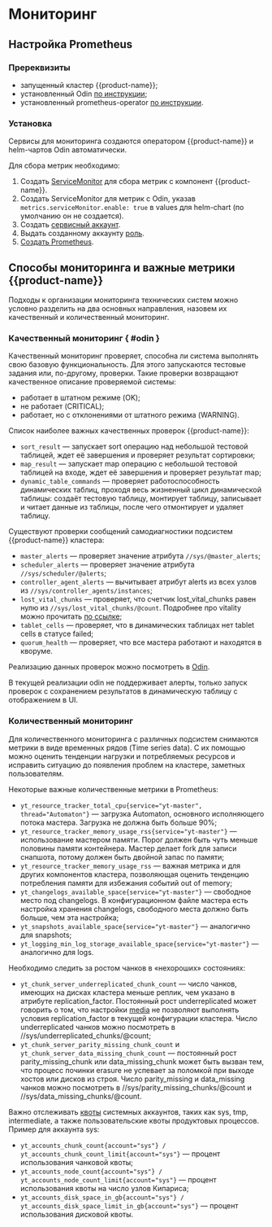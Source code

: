# Мониторинг

## Настройка Prometheus
### Пререквизиты
- запущенный кластер {{product-name}};
- установленный Odin [по инструкции](../../admin-guide/install-odin.md);
- установленный prometheus-operator [по инструкции](https://github.com/prometheus-operator/prometheus-operator#quickstart).

### Установка

Сервисы для мониторинга создаются оператором {{product-name}} и helm-чартов Odin автоматически.

Для сбора метрик необходимо:
1. Создать [ServiceMonitor](https://github.com/ytsaurus/ytsaurus-k8s-operator/blob/main/config/samples/prometheus/prometheus_service_monitor.yaml) для сбора метрик с компонент {{product-name}}.
2. Создать ServiceMonitor для метрик с Odin, указав `metrics.serviceMonitor.enable: true` в values для helm-chart (по умолчанию он не создается).
3. Создать [сервисный аккаунт](https://github.com/ytsaurus/ytsaurus-k8s-operator/blob/main/config/samples/prometheus/prometheus_service_account.yaml).
4. Выдать созданному аккаунту [роль](https://github.com/ytsaurus/ytsaurus-k8s-operator/blob/main/config/samples/prometheus/prometheus_role_binding.yaml).
5. [Создать Prometheus](https://github.com/ytsaurus/ytsaurus-k8s-operator/blob/main/config/samples/prometheus/prometheus.yaml).

## Способы мониторинга и важные метрики {{product-name}}

Подходы к организации мониторинга технических систем можно условно разделить на два основных направления, назовем их качественный и количественный мониторинг.

### Качественный мониторинг { #odin }

Качественный мониторинг проверяет, способна ли система выполнять свою базовую функциональность. Для этого запускаются тестовые задания или, по-другому, проверки. Такие проверки возвращают качественное описание проверяемой системы:

- работает в штатном режиме (OK);
- не работает (CRITICAL);
- работает, но с отклонениями от штатного режима (WARNING).

Список наиболее важных качественных проверок {{product-name}}:

- `sort_result` — запускает sort операцию над небольшой тестовой таблицей, ждет её завершения и проверяет результат сортировки;
- `map_result` — запускает map операцию с небольшой тестовой таблицей на входе, ждет её завершения и проверяет результат map;
- `dynamic_table_commands` — проверяет работоспособность динамических таблиц, проходя весь жизненный цикл динамической таблицы: создаёт тестовую таблицу, монтирует таблицу, записывает и читает данные из таблицы, после чего отмонтирует и удаляет таблицу.

Существуют проверки сообщений самодиагностики подсистем {{product-name}} кластера:

- `master_alerts` — проверяет значение атрибута `//sys/@master_alerts`;
- `scheduler_alerts` — проверяет значение атрибута `//sys/scheduler/@alerts`;
- `controller_agent_alerts` — вычитывает атрибут alerts из всех узлов из `//sys/controller_agents/instances`;
- `lost_vital_chunks` — проверяет, что счетчик lost_vital_chunks равен нулю из `//sys/lost_vital_chunks/@count`. Подробнее про vitality можно прочитать [по ссылке](../../user-guide/storage/chunks.md#vitality);
- `tablet_cells` — проверяет, что в динамических таблицах нет tablet cells в статусе failed;
- `quorum_health` — проверяет, что все мастера работают и находятся в кворуме.

Реализацию данных проверок можно посмотреть в [Odin](https://github.com/ytsaurus/ytsaurus/tree/main/yt/odin).

В текущей реализации odin не поддерживает алерты, только запуск проверок с сохранением результатов в динамическую таблицу с отображением в UI.

### Количественный мониторинг

Для количественного мониторинга с различных подсистем снимаются метрики в виде временных рядов (Time series data). С их помощью можно оценить тенденции нагрузки и потребляемых ресурсов и исправить ситуацию до появления проблем на кластере, заметных пользователям.

Некоторые важные количественные метрики в Prometheus:

- `yt_resource_tracker_total_cpu{service="yt-master", thread="Automaton"}` — загрузка Automaton, основного исполняющего потока мастера. Загрузка не должна быть больше 90%;
- `yt_resource_tracker_memory_usage_rss{service="yt-master"}` — использование мастером памяти. Порог должен быть чуть меньше половины памяти контейнера. Мастер делает fork для записи снапшота, потому должен быть двойной запас по памяти;
- `yt_resource_tracker_memory_usage_rss` — важная метрика и для других компонентов кластера, позволяющая оценить тенденцию потребления памяти для избежания событий out of memory;
- `yt_changelogs_available_space{service="yt-master"}` — свободное место под changelogs. В конфигурационном файле мастера есть настройка хранения changelogs, свободного места должно быть больше, чем эта настройка;
- `yt_snapshots_available_space{service="yt-master"}` — аналогично для snapshots;
- `yt_logging_min_log_storage_available_space{service="yt-master"}` — аналогично для logs.

Необходимо следить за ростом чанков в «нехороших» состояниях:

- `yt_chunk_server_underreplicated_chunk_count` — число чанков, имеющих на дисках кластера меньше реплик, чем указано в атрибуте replication_factor. Постоянный рост underreplicated может говорить о том, что настройки [media](../../user-guide/storage/media.md) не позволяют выполнять условия replication_factor в текущей конфигурации кластера. Число underreplicated чанков можно посмотреть в //sys/underreplicated_chunks/@count;
- `yt_chunk_server_parity_missing_chunk_count` и `yt_chunk_server_data_missing_chunk_count` — постоянный рост parity_missing_chunk или data_missing_chunk может быть вызван тем, что процесс починки erasure не успевает за поломкой при выходе хостов или дисков из строя. Число parity_missing и data_missing чанков можно посмотреть в //sys/parity_missing_chunks/@count и //sys/data_missing_chunks/@count.

Важно отслеживать [квоты](../../user-guide/storage/quotas.md) системных аккаунтов, таких как sys, tmp, intermediate, а также пользовательские квоты продуктовых процессов. Пример для аккаунта sys:

- `yt_accounts_chunk_count{account="sys"} / yt_accounts_chunk_count_limit{account="sys"}` — процент использования чанковой квоты;
- `yt_accounts_node_count{account="sys"} / yt_accounts_node_count_limit{account="sys"}` — процент использования квоты на число узлов Кипариса;
- `yt_accounts_disk_space_in_gb{account="sys"} / yt_accounts_disk_space_limit_in_gb{account="sys"}` — процент использования дисковой квоты.

